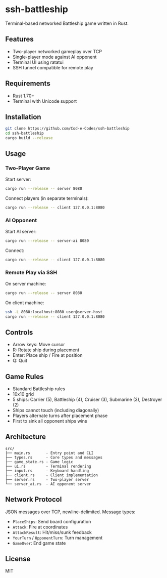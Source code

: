 # ssh-battleship

Terminal-based networked Battleship game written in Rust.

## Features

- Two-player networked gameplay over TCP
- Single-player mode against AI opponent
- Terminal UI using ratatui
- SSH tunnel compatible for remote play

## Requirements

- Rust 1.70+
- Terminal with Unicode support

## Installation

```bash
git clone https://github.com/Cod-e-Codes/ssh-battleship
cd ssh-battleship
cargo build --release
```

## Usage

### Two-Player Game

Start server:
```bash
cargo run --release -- server 8080
```

Connect players (in separate terminals):
```bash
cargo run --release -- client 127.0.0.1:8080
```

### AI Opponent

Start AI server:
```bash
cargo run --release -- server-ai 8080
```

Connect:
```bash
cargo run --release -- client 127.0.0.1:8080
```

### Remote Play via SSH

On server machine:
```bash
cargo run --release -- server 8080
```

On client machine:
```bash
ssh -L 8080:localhost:8080 user@server-host
cargo run --release -- client 127.0.0.1:8080
```

## Controls

- Arrow keys: Move cursor
- R: Rotate ship during placement
- Enter: Place ship / Fire at position
- Q: Quit

## Game Rules

- Standard Battleship rules
- 10x10 grid
- 5 ships: Carrier (5), Battleship (4), Cruiser (3), Submarine (3), Destroyer (2)
- Ships cannot touch (including diagonally)
- Players alternate turns after placement phase
- First to sink all opponent ships wins

## Architecture

```
src/
├── main.rs       - Entry point and CLI
├── types.rs      - Core types and messages
├── game_state.rs - Game logic
├── ui.rs         - Terminal rendering
├── input.rs      - Keyboard handling
├── client.rs     - Client implementation
├── server.rs     - Two-player server
└── server_ai.rs  - AI opponent server
```

## Network Protocol

JSON messages over TCP, newline-delimited. Message types:
- `PlaceShips`: Send board configuration
- `Attack`: Fire at coordinates
- `AttackResult`: Hit/miss/sunk feedback
- `YourTurn` / `OpponentTurn`: Turn management
- `GameOver`: End game state

## License

MIT